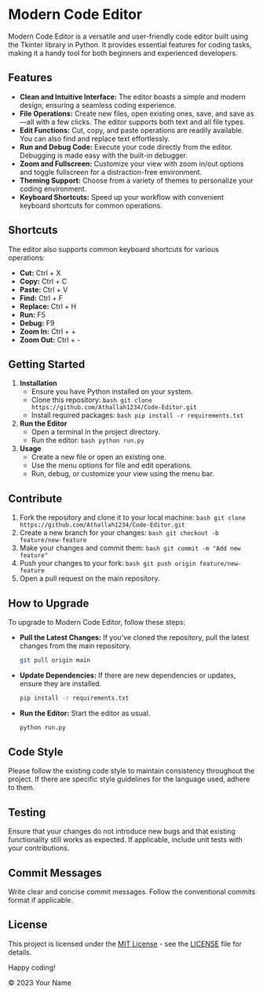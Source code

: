 # Modern Code Editor

Modern Code Editor is a versatile and user-friendly code editor built using the Tkinter library in Python. It provides essential features for coding tasks, making it a handy tool for both beginners and experienced developers.

## Features

- **Clean and Intuitive Interface:** The editor boasts a simple and modern design, ensuring a seamless coding experience.
- **File Operations:** Create new files, open existing ones, save, and save as—all with a few clicks. The editor supports both text and all file types.
- **Edit Functions:** Cut, copy, and paste operations are readily available. You can also find and replace text effortlessly.
- **Run and Debug Code:** Execute your code directly from the editor. Debugging is made easy with the built-in debugger.
- **Zoom and Fullscreen:** Customize your view with zoom in/out options and toggle fullscreen for a distraction-free environment.
- **Theming Support:** Choose from a variety of themes to personalize your coding environment.
- **Keyboard Shortcuts:** Speed up your workflow with convenient keyboard shortcuts for common operations.

## Shortcuts

The editor also supports common keyboard shortcuts for various operations:

- **Cut:** Ctrl + X
- **Copy:** Ctrl + C
- **Paste:** Ctrl + V
- **Find:** Ctrl + F
- **Replace:** Ctrl + H
- **Run:** F5
- **Debug:** F9
- **Zoom In:** Ctrl + +
- **Zoom Out:** Ctrl + -

## Getting Started

1. **Installation**
   - Ensure you have Python installed on your system.
   - Clone this repository:
     ``bash
     git clone https://github.com/Athallah1234/Code-Editor.git
     ``
   - Install required packages:
     ``bash
     pip install -r requirements.txt
     ``
2. **Run the Editor**
   - Open a terminal in the project directory.
   - Run the editor:
     ``bash
     python run.py
     ``
3. **Usage**
   - Create a new file or open an existing one.
   - Use the menu options for file and edit operations.
   - Run, debug, or customize your view using the menu bar.
  
## Contribute

1. Fork the repository and clone it to your local machine:
   ``bash
   git clone https://github.com/Athallah1234/Code-Editor.git
   ``
2. Create a new branch for your changes:
   ``bash
   git checkout -b feature/new-feature
   ``
3. Make your changes and commit them:
   ``bash
   git commit -m "Add new feature"
   ``
4. Push your changes to your fork:
   ``bash
   git push origin feature/new-feature
   ``
5. Open a pull request on the main repository.

## How to Upgrade

To upgrade to Modern Code Editor, follow these steps:

- **Pull the Latest Changes:** If you've cloned the repository, pull the latest changes from the main repository.
  ```bash
  git pull origin main
  ```
- **Update Dependencies:** If there are new dependencies or updates, ensure they are installed.
  ```bash
  pip install -r requirements.txt
  ```
- **Run the Editor:** Start the editor as usual.
  ```bash
  python run.py
  ```

## Code Style

Please follow the existing code style to maintain consistency throughout the project. If there are specific style guidelines for the language used, adhere to them.

## Testing

Ensure that your changes do not introduce new bugs and that existing functionality still works as expected. If applicable, include unit tests with your contributions.

## Commit Messages

Write clear and concise commit messages. Follow the conventional commits format if applicable.
  
## License

This project is licensed under the [MIT License](LICENSE) - see the [LICENSE](LICENSE) file for details.

Happy coding!

© 2023 Your Name
